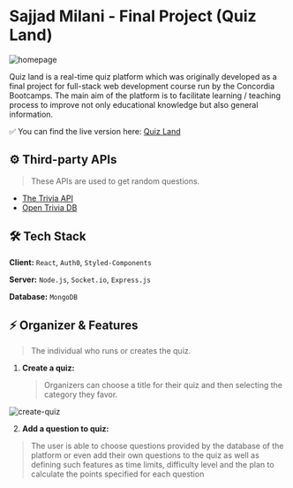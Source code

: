 # Sajjad Milani - Final Project (Quiz Land)

![homepage](https://user-images.githubusercontent.com/92240385/175208189-e32ea953-0567-4447-8b68-ea5314cc675d.jpg)


Quiz land is a real-time quiz platform which was originally developed as a final project for full-stack web development course run by the Concordia Bootcamps.
The main aim of the platform is to facilitate learning / teaching process to improve not only educational knowledge but also general information.

✅ You can find the live version here: 
[Quiz Land](https://quizland-demo.herokuapp.com/)


## ⚙ Third-party APIs
> These APIs are used to get random questions.
- [The Trivia API](https://the-trivia-api.com/)
- [Open Trivia DB](https://opentdb.com/)


## 🛠 Tech Stack

**Client:** ```React```, ```Auth0```, ```Styled-Components```

**Server:** ```Node.js```, ```Socket.io```, ```Express.js```

**Database:** ```MongoDB```


## ⚡️ Organizer & Features

> The individual who runs or creates the quiz.

1. **Create a quiz:** 
    > Organizers can choose a title for their quiz and then  selecting the category they favor.

![create-quiz](https://user-images.githubusercontent.com/92240385/175208177-e4c975c7-47d3-4504-9836-9c1493b7593f.jpg)

2. **Add a question to quiz:**
> The user is able to choose questions provided by the database of the platform or even  add their own questions to the quiz as well as defining such features as time limits, difficulty level and the plan to calculate the  points specified for each question
